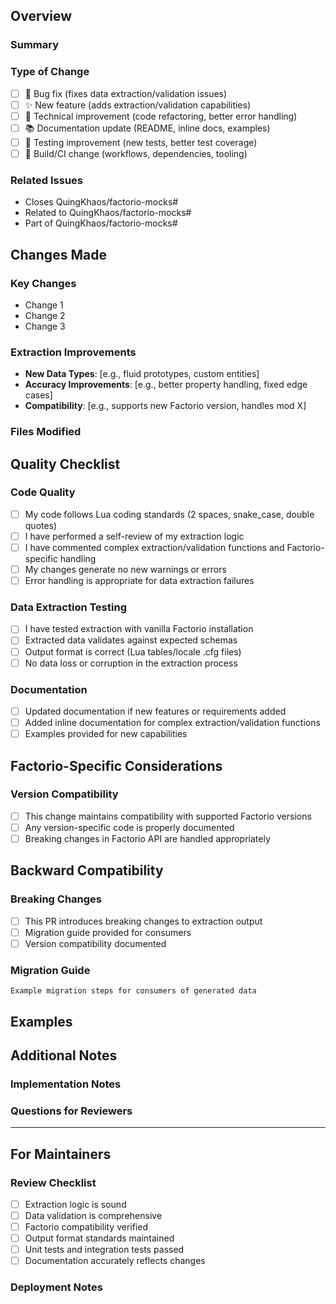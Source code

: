 <!-- markdownlint-disable MD041 -->

<!--
Thank you for contributing to the Factorio Mocks Generator!
Please fill out this template to help us review your data extraction improvements effectively.
-->

## Overview

### Summary

<!-- Provide a brief description of what this PR accomplishes -->

### Type of Change

<!-- Please check the boxes that apply to your PR -->

- [ ] 🐛 Bug fix (fixes data extraction/validation issues)
- [ ] ✨ New feature (adds extraction/validation capabilities)
- [ ] 🔧 Technical improvement (code refactoring, better error handling)
- [ ] 📚 Documentation update (README, inline docs, examples)
- [ ] 🧪 Testing improvement (new tests, better test coverage)
- [ ] 🔨 Build/CI change (workflows, dependencies, tooling)

### Related Issues

<!-- Link any related issues from the main ecosystem repository -->

- Closes QuingKhaos/factorio-mocks#
- Related to QuingKhaos/factorio-mocks#
- Part of QuingKhaos/factorio-mocks#

## Changes Made

### Key Changes

<!-- List the main changes made in this PR -->

- Change 1
- Change 2
- Change 3

### Extraction Improvements

<!-- If this affects data extraction, describe the improvements -->

- **New Data Types**: [e.g., fluid prototypes, custom entities]
- **Accuracy Improvements**: [e.g., better property handling, fixed edge cases]
- **Compatibility**: [e.g., supports new Factorio version, handles mod X]

### Files Modified

<!-- Highlight important files and explain what changed in each -->

## Quality Checklist

### Code Quality

- [ ] My code follows Lua coding standards (2 spaces, snake_case, double quotes)
- [ ] I have performed a self-review of my extraction logic
- [ ] I have commented complex extraction/validation functions and Factorio-specific handling
- [ ] My changes generate no new warnings or errors
- [ ] Error handling is appropriate for data extraction failures

### Data Extraction Testing

- [ ] I have tested extraction with vanilla Factorio installation
- [ ] Extracted data validates against expected schemas
- [ ] Output format is correct (Lua tables/locale .cfg files)
- [ ] No data loss or corruption in the extraction process

### Documentation

- [ ] Updated documentation if new features or requirements added
- [ ] Added inline documentation for complex extraction/validation functions
- [ ] Examples provided for new capabilities

## Factorio-Specific Considerations

### Version Compatibility

- [ ] This change maintains compatibility with supported Factorio versions
- [ ] Any version-specific code is properly documented
- [ ] Breaking changes in Factorio API are handled appropriately

## Backward Compatibility

### Breaking Changes

- [ ] This PR introduces breaking changes to extraction output
- [ ] Migration guide provided for consumers
- [ ] Version compatibility documented

### Migration Guide

<!-- If breaking changes exist, provide migration instructions -->

```text
Example migration steps for consumers of generated data
```

## Examples

<!-- If applicable, add examples of newly extracted data -->

## Additional Notes

### Implementation Notes

<!-- Any additional context about extraction algorithms or Factorio specifics -->

### Questions for Reviewers

<!-- Specific questions about extraction logic or Factorio compatibility -->

---

## For Maintainers

### Review Checklist

<!-- Maintainers: Check these items during review -->

- [ ] Extraction logic is sound
- [ ] Data validation is comprehensive
- [ ] Factorio compatibility verified
- [ ] Output format standards maintained
- [ ] Unit tests and integration tests passed
- [ ] Documentation accurately reflects changes

### Deployment Notes

<!-- Maintainers: Any special considerations for generator deployment -->
